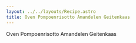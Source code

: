```yaml
---
layout: ../../layouts/Recipe.astro
title: Oven Pompoenrisotto Amandelen Geitenkaas
---
```

Oven Pompoenrisotto Amandelen Geitenkaas